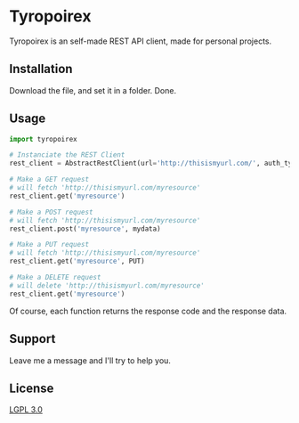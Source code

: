 # Tyropoirex

Tyropoirex is an self-made REST API client, made for personal projects.

## Installation

Download the file, and set it in a folder. Done.


## Usage

```python
import tyropoirex

# Instanciate the REST Client
rest_client = AbstractRestClient(url='http://thisismyurl.com/', auth_type='KEY', auth_params={'key':'thisismykey'}

# Make a GET request 
# will fetch 'http://thisismyurl.com/myresource'
rest_client.get('myresource')

# Make a POST request 
# will fetch 'http://thisismyurl.com/myresource'
rest_client.post('myresource', mydata)

# Make a PUT request 
# will fetch 'http://thisismyurl.com/myresource'
rest_client.get('myresource', PUT)

# Make a DELETE request 
# will delete 'http://thisismyurl.com/myresource'
rest_client.get('myresource')
```
Of course, each function returns the response code and the response data.

## Support
Leave me a message and I'll try to help you.


## License

[LGPL 3.0](https://choosealicense.com/licenses/lgpl-3.0/)